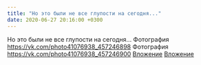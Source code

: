 ```yaml
---
title: "Но это были не все глупости на сегодня..."
date: 2020-06-27 20:16:00 +0300
---
```


Но это были не все глупости на сегодня...
Фотография
<a class="vk-attach" href="https://vk.com/photo41076938_457246898">https://vk.com/photo41076938_457246898</a>
Фотография
<a class="vk-attach" href="https://vk.com/photo41076938_457246900">https://vk.com/photo41076938_457246900</a>
<a class="vk-attach" href="https://vk.com/photo41076938_457246898">Вложение</a>
<a class="vk-attach" href="https://vk.com/photo41076938_457246900">Вложение</a>
